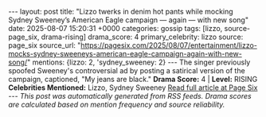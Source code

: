 --- layout: post title: "Lizzo twerks in denim hot pants while mocking Sydney Sweeney’s American Eagle campaign — again — with new song" date: 2025-08-07 15:20:31 +0000 categories: gossip tags: [lizzo, source-page_six, drama-rising] drama_score: 4 primary_celebrity: lizzo source: page_six source_url: "https://pagesix.com/2025/08/07/entertainment/lizzo-mocks-sydney-sweeneys-american-eagle-campaign-again-with-new-song/" mentions: {lizzo: 2, 'sydney_sweeney: 2} --- The singer previously spoofed Sweeney's controversial ad by posting a satirical version of the campaign, captioned, "My jeans are black." **Drama Score:** 4 | **Level:** RISING **Celebrities Mentioned:** Lizzo, Sydney Sweeney [Read full article at Page Six](https://pagesix.com/2025/08/07/entertainment/lizzo-mocks-sydney-sweeneys-american-eagle-campaign-again-with-new-song/) --- *This post was automatically generated from RSS feeds. Drama scores are calculated based on mention frequency and source reliability.*